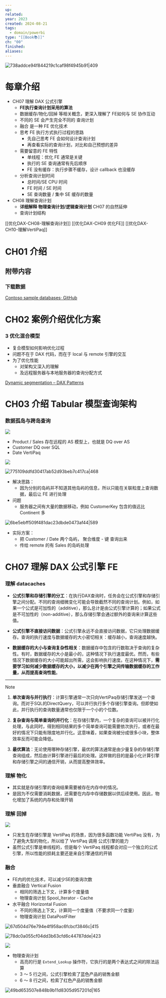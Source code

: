 ```yaml
---
up: 
related: 
year: 2023
created: 2024-08-21
tags:
  - domain/powerbi
type: "[[Book📚]]"
ch: "00"
finished: 
aliases:
---
```


![738addce94f844219c1caf98f4945b91|409](https://s1.vika.cn/space/2024/08/22/738addce94f844219c1caf98f4945b91)

# 每章介绍



- CH07 理解 DAX 公式引擎
	- **FE执行查询计划采用的算法**
	- 数据缓存/物化/回掉 等相关概念，更深入理解了 FE如何与 SE 协作互动
	- 不同的 SE 会产生完全不同的 查询计划
	- 融合 是一种 FE 优化技术
	- 思考 FE 执行方式执行过程的思路
		- 先自己思考 FE 会如何设计查询计划
		- 再查看实际的查询计划，对比和自己预想的差异
	- 需要留意的 FE 特性
		- 单线程：优化 FE 通常是关键
		- 执行的 SE 查询通常有先后顺序
		- FE 没有缓存：执行步骤不缓存，设计 callback 也没缓存
	- 分析查询计划时间
		- 总时间/SE CPU 时间
		- FE 时间 / SE 时间
		- SE 查询数量 / 集中 SE 缓存的数量
- CH08 理解查询计划
	- **详细解释 物理查询计划/逻辑查询计划**  CH07 的自然延伸
	- 查询计划结构




[[优化DAX-CH08-理解查询计划]]
[[优化DAX-CH09 优化FE]]
[[优化DAX-CH10-理解VertiPaq]]


# CH01 介绍

## 附带内容


### 下载数据



[Contoso sample databases· GitHub](https://github.com/sql-bi/Contoso-Data-Generator-V2-data/releases/tag/ready-to-use-data)



# CH02 案例介绍优化方案

### 3 优化混合模型

- 复合模型如何影响优化过程
- 问题不在于 DAX 代码，而在于 local 与 remote 引擎的交互
- 为了优化性能
	- 对架构又深入的理解
	- 及远程服务器与本地服务器的查询分配方式



[Dynamic segmentation – DAX Patterns](https://www.daxpatterns.com/dynamic-segmentation/)



# CH03 介绍 Tabular 模型查询架构

### 数据孤岛与跨岛查询


![](https://s1.vika.cn/space/2024/08/21/4923283e8c524993a68705f461016fc9)


- Product / Sales 存在远程的 AS 模型上，也就是 DQ over AS
- Customer DQ over SQL
- Date VertiPaq


![](https://s1.vika.cn/space/2024/08/21/6cb03dea0569479f991bb61c6fd40c9a)


![775109ddfd30417ab52d93beb7c417ca|468](https://s1.vika.cn/space/2024/08/21/775109ddfd30417ab52d93beb7c417ca)

- 解决思路：
	- 因为分别的岛屿并不知道其他岛屿的信息，所以只能在关联粒度上查询数据，最后让 FE 进行处理
- 问题
	- 服务器之间有大量的数据移动，例如 CustomerKey 包含的值远比 Continent 多

![6be5ebff509f481dac23dbde0473af44|589](https://s1.vika.cn/space/2024/08/21/6be5ebff509f481dac23dbde0473af44)

- 实际方案：
	- 把 Customer / Date 两个岛屿， 聚合维度 - 键  查询出来
	- 传给 remote 的有 Sales 的岛屿处理


# CH07 理解 DAX 公式引擎 FE


### 理解 datacaches


- **公式引擎和存储引擎的分工**：在执行DAX查询时，任务会在公式引擎和存储引擎之间分配。不同的查询细微变化可能会导致截然不同的查询计划。例如，如果一个公式是可加性的（additive），那么总计是由公式引擎计算的；如果公式是不可加性的（non-additive），那么存储引擎会通过额外的查询来计算这些值。
    
- **公式引擎不直接访问数据**：公式引擎永远不会直接访问数据，它只处理数据缓存。查询的执行速度与数据缓存的大小密切相关：缓存越小，查询速度越快。
    
- **数据缓存的大小与查询复杂性相关**：数据缓存中包含的行数取决于查询的复杂性。有时，数据缓存的大小是最小的，这种情况下执行速度最优。然而，有些情况下数据缓存的大小可能超出所需，这会影响执行速度。在这种情况下，**需要学习如何减少数据缓存的大小，以减少在两个引擎之间传输数据缓存的工作量，从而提高查询性能**。


--- 

> [!NOTE]
> 
> 1. **单次查询与并行执行**：计算引擎通常一次只向VertiPaq存储引擎发送一个查询。而对于SQL的DirectQuery，可以并行执行多个存储引擎查询。但即使如此，并行执行的查询数量通常也仅限于一个小的个位数。
>     
> 2. **复杂查询与简单查询的并行化**：在存储引擎内，一个复杂的查询可以被并行化处理，与此同时，得到相同结果的多个简单查询可能需要依次执行，或者在最好的情况下只能有限度地并行化。这意味着，如果查询被分成很多小块，整体效率反而可能会降低。
>     
> 3. **最优算法**：无论使用哪种存储引擎，最优的算法通常是由少量复杂的存储引擎查询组成，然后由计算引擎进行最后的处理。这样做的目的是最小化计算引擎和存储引擎之间的通信开销，从而提高整体效率。
> 


### 理解 物化

- 其实就是存储引擎的查询结果需要被存在内存中的情况。
- 是因为不仅需要消耗数据，还需要在内存中存储数据以供后续使用。因此，物化增加了系统的内存和处理开销


### 理解 回掉

![](https://s1.vika.cn/space/2024/08/22/bc589dd91b2340eebe4750ef2da781e8)

- 只发生在存储引擎是 VertiPaq 的场景，因为很多函数功能 VertiPaq 没有，为了避免大型的物化，所以给了 VertiPaq 调用 公式引擎的能力
- 虽然公式引擎是单线程的，但是每个 VertiPaq 线程都会对应一个独立的公式引擎，所以性能的损耗主要还是来自引擎通信的开销



### 融合

- FE内的优化技术，可以减少SE的查询次数
- 垂直融合 Vertical Fusion
	- 相同的筛选上下文，计算多个度量值
	- 物理查询计划 Spool_Iterator - Cache
- 水平融合 Horizontal Fusion
	- 不同的筛选上下文，计算同一个度量值（不要求同一个度量）
	- 物理查询计划  DataPostFilter



![67d504d76e794e4f958ac6fcbcf3846c|415](https://s1.vika.cn/space/2024/08/24/67d504d76e794e4f958ac6fcbcf3846c)

![78dc0a055cf04dd3b63cfd6c44787dde|423](https://s1.vika.cn/space/2024/08/24/78dc0a055cf04dd3b63cfd6c44787dde)



![](https://s1.vika.cn/space/2024/08/24/b9a6f63f0a73480d97dd0962f36527ff)

- 物理查询计划
	- 高亮的行是 `Extend_Lookup` 操作符，它执行的是两个表达式之间的除法运算
	- 3 ～ 5 行之间，公式引擎检索了蓝色产品的销售金额
	- 6 ～ 8 行之间，检索了红色产品的销售金额

![49bd653507e848b9b11d8305d957201d|165](https://s1.vika.cn/space/2024/08/24/49bd653507e848b9b11d8305d957201d)



